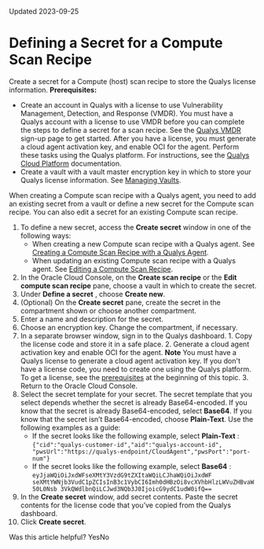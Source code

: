 Updated 2023-09-25
# Defining a Secret for a Compute Scan Recipe
Create a secret for a Compute (host) scan recipe to store the Qualys license information.
**Prerequisites:**
  * Create an account in Qualys with a license to use Vulnerability Management, Detection, and Response (VMDR). You must have a Qualys account with a license to use VMDR before you can complete the steps to define a secret for a scan recipe. See the [Qualys VMDR](https://www.qualys.com/forms/vmdr/) sign-up page to get started. After you have a license, you must generate a cloud agent activation key, and enable OCI for the agent. Perform these tasks using the Qualys platform. For instructions, see the [Qualys Cloud Platform](https://www.qualys.com/documentation/) documentation.
  * Create a vault with a vault master encryption key in which to store your Qualys license information. See [Managing Vaults](https://docs.oracle.com/iaas/Content/KeyManagement/Tasks/managingvaults.htm).

When creating a Compute scan recipe with a Qualys agent, you need to add an existing secret from a vault or define a new secret for the Compute scan recipe. You can also edit a secret for an existing Compute scan recipe.
  1. To define a new secret, access the **Create secret** window in one of the following ways:
     * When creating a new Compute scan recipe with a Qualys agent. See [Creating a Compute Scan Recipe with a Qualys Agent](https://docs.oracle.com/en-us/iaas/scanning/using/create-host-recipe-qualys-agent.htm#create-host-recipe-qualys-agent "Create a Compute \(host\) scan recipe using your own Qualys license and then view the results in the Console or the Qualys dashboard.").
     * When updating an existing Compute scan recipe with a Qualys agent. See [Editing a Compute Scan Recipe](https://docs.oracle.com/en-us/iaas/scanning/using/update-host-recipe.htm#update_host_recipe "Edit an existing Compute \(host\) scan recipe.").
  2. In the Oracle Cloud Console, on the **Create scan recipe** or the **Edit compute scan recipe** pane, choose a vault in which to create the secret.
  3. Under **Define a secret** , choose **Create new**.
  4. (Optional) On the **Create secret** pane, create the secret in the compartment shown or choose another compartment.
  5. Enter a name and description for the secret.
  6. Choose an encryption key. Change the compartment, if necessary.
  7. In a separate browser window, sign in to the Qualys dashboard.
    1. Copy the license code and store it in a safe place.
    2. Generate a cloud agent activation key and enable OCI for the agent.
**Note** You must have a Qualys license to generate a cloud agent activation key. If you don't have a license code, you need to create one using the Qualys platform. To get a license, see the [prerequisites](https://docs.oracle.com/en-us/iaas/scanning/using/define-secret-for-scan-recipe.htm#define-secret-for-scan-recipe__prereq_qualys_license) at the beginning of this topic.
    3. Return to the Oracle Cloud Console.
  8. Select the secret template for your secret. The secret template that you select depends whether the secret is already Base64-encoded. If you know that the secret is already Base64-encoded, select **Base64**. If you know that the secret isn’t Base64-encoded, choose **Plain-Text**. Use the following examples as a guide: 
     * If the secret looks like the following example, select **Plain-Text** :
`{"cid":"qualys-customer-id","aid":"qualys-account-id", "pwsUrl":"https://qualys-endpoint/CloudAgent","pwsPort":"port-num"}`
     * If the secret looks like the following example, select **Base64** :
`eyJjaWQiOiJxdWFseXMtY3VzdG9tZXItaWQiLCJhaWQiOiJxdWF seXMtYWNjb3VudC1pZCIsInB3c1VybCI6Imh0dHBzOi8vcXVhbHlzLWVuZHBvaW50L0Nsb 3VkQWdlbnQiLCJwd3NQb3J0IjoicG9ydC1udW0ifQ==`
  9. In the **Create secret** window, add secret contents. Paste the secret contents for the license code that you’ve copied from the Qualys dashboard.
  10. Click **Create secret**.


Was this article helpful?
YesNo

